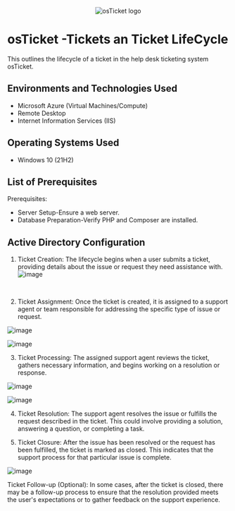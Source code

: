 <p align="center">
<img src="https://i.imgur.com/Clzj7Xs.png" alt="osTicket logo"/>
</p>

<h1>osTicket -Tickets an Ticket LifeCycle </h1>
This outlines the lifecycle of a ticket in the help desk ticketing system osTicket.<br />

<h2>Environments and Technologies Used</h2>

- Microsoft Azure (Virtual Machines/Compute)
- Remote Desktop
- Internet Information Services (IIS)
  
<h2>Operating Systems Used </h2>

- Windows 10</b> (21H2)

<h2>List of Prerequisites</h2>
Prerequisites:

- Server Setup-Ensure a web server.
- Database Preparation-Verify PHP and Composer are installed.

<h2>Active Directory Configuration </h2>

<p>

</p>

 1. Ticket Creation: The lifecycle begins when a user submits a ticket, providing details about the issue or request they need assistance with.
![image](https://github.com/Chas101/TL-EX/assets/153942150/320701ba-4b28-4b95-9167-2466f14ea6b1)


<p>

<br />

<p>

</p>
<p>

2. Ticket Assignment: Once the ticket is created, it is assigned to a support agent or team responsible for addressing the specific type of issue or request.

 ![image](https://github.com/Chas101/TL-EX/assets/153942150/c75bbd76-f650-4dd1-b82c-4bb111cc2d4d)




 ![image](https://github.com/Chas101/TL-EX/assets/153942150/5b3384bd-ddbd-44d5-9a3c-8658b54cf634)


3. Ticket Processing: The assigned support agent reviews the ticket, gathers necessary information, and begins working on a resolution or response.

![image](https://github.com/Chas101/TL-EX/assets/153942150/43600cbe-37e0-4aa4-84ef-83938b9c4326)



![image](https://github.com/Chas101/TL-EX/assets/153942150/e246bf3c-45ad-409f-8449-facc1fe83ad4)

4. Ticket Resolution: The support agent resolves the issue or fulfills the request described in the ticket. This could involve providing a solution, answering a question, or completing a task.

5. Ticket Closure: After the issue has been resolved or the request has been fulfilled, the ticket is marked as closed. This indicates that the support process for that particular issue is complete.

![image](https://github.com/Chas101/TL-EX/assets/153942150/be95a155-b670-4e53-86f6-f224b8017968)


Ticket Follow-up (Optional): In some cases, after the ticket is closed, there may be a follow-up process to ensure that the resolution provided meets the user's expectations or to gather feedback on the support experience.
</p>
<br />

<p>


</p>
<p>

</p>
<br />

<p>
